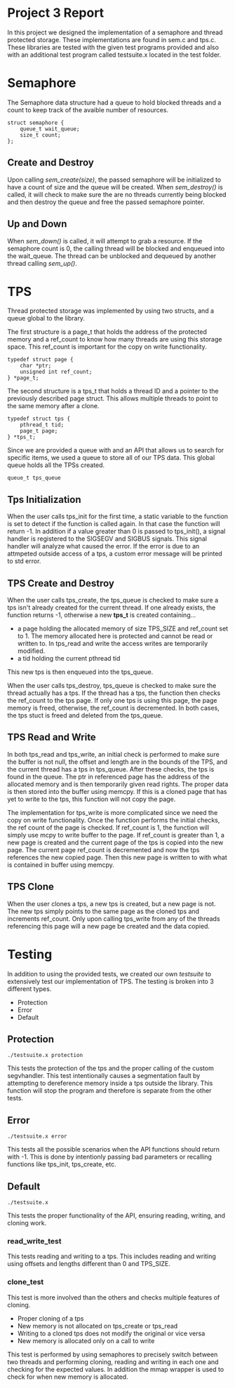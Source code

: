 # Project 3 Report

In this project we designed the implementation of a semaphore and thread
protected storage. These implementations are found in sem.c and tps.c. These
libraries are tested with the given test programs provided and also with an
additional test program called testsuite.x located in the test folder.

# Semaphore

The Semaphore data structure had a queue to hold blocked threads and a count to
keep track of the avaible number of resources.

    struct semaphore {
        queue_t wait_queue;
        size_t count;
    };

## Create and Destroy

Upon calling *sem_create(size)*, the passed semaphore will be initialized to
have a count of size and the queue will be created. When *sem_destroy()* is called,
it will check to make sure the are no threads currently being blocked and then
destroy the queue and free the passed semaphore pointer.

## Up and Down

When *sem_down()* is called, it will attempt to grab a resource. If the
semaphore count is 0, the calling thread will be blocked and enqueued into the
wait_queue. The thread can be unblocked and dequeued by another thread calling
*sem_up()*. 

# TPS

Thread protected storage was implemented by using two structs, and a queue
global to the library.

The first structure is a page_t that holds the address of the protected memory
and a ref_count to know how many threads are using this storage space. This
ref_count is important for the copy on write functionality.

    typedef struct page {
	    char *ptr;
	    unsigned int ref_count;
    } *page_t;

The second structure is a tps_t that holds a thread ID and a pointer to the
previously described page struct. This allows multiple threads to point to the
same memory after a clone.

    typedef struct tps {
	    pthread_t tid;
	    page_t page;
    } *tps_t;

Since we are provided a queue with and an API that allows us to search for
specific items, we used a queue to store all of our TPS data. This global queue
holds all the TPSs created.

    queue_t tps_queue

## Tps Initialization
When the user calls tps_init for the first time, a static variable to the
function is set to detect if the function is called again. In that case the
function will return -1. In addition if a value greater than 0 is passed to
tps_init(), a signal handler is registered to the SIGSEGV and SIGBUS signals.
This signal handler will analyze what caused the error. If the error is due to
an attmpeted outside access of a tps, a custom error message will be printed to
std error.

## TPS Create and Destroy
When the user calls tps_create, the tps_queue is checked to make sure a tps
isn't already created for the current thread. If one already exists, the function
returns -1, otherwise a new **tps_t** is created containing...
- a page holding the allocated memory of size TPS_SIZE and ref_count set to 1.
  The memory allocated here is protected and cannot be read or written to. In
  tps_read and write the access writes are temporarily modified.
- a tid holding the current pthread tid
    
This new tps is then enqueued into the tps_queue. 

When the user calls tps_destroy, tps_queue is checked to make sure the thread
actually has a tps. If the thread has a tps, the function then checks the
ref_count to the tps page. If only one tps is using this page, the page memory
is freed, otherwise, the ref_count is decremented. In both cases, the tps stuct
is freed and deleted from the tps_queue.

## TPS Read and Write
In both tps_read and tps_write, an initial check is performed to make sure the
buffer is not null, the offset and length are in the bounds of the TPS, and the
current thread has a tps in tps_queue. After these checks, the tps is found in
the queue. The ptr in referenced page has the address of the allocated memory
and is then temporarily given read rights. The proper data is then stored into
the buffer using memcpy. If this is a cloned page that has yet to write to the
tps, this function will not copy the page.

The implementation for tps_write is more complicated since we need the copy on
write functionality. Once the function performs the initial checks, the ref
count of the page is checked. If ref_count is 1, the function will simply use
mcpy to write buffer to the page. If ref_count is greater than 1, a new page is
created and the current page of the tps is copied into the new page. The current
page ref_count is decremented and now the tps references the new copied page.
Then this new page is written to with what is contained in buffer using memcpy.

## TPS Clone
When the user clones a tps, a new tps is created, but a new page is not. The new
tps simply points to the same page as the cloned tps and increments ref_count.
Only upon calling tps_write from any of the threads referencing this page will a new
page be created and the data copied.

# Testing

In addition to using the provided tests, we created our own *testsuite* to
extensively test our implementation of TPS. The testing is broken into 3
different types.
- Protection
- Error
- Default

## Protection

    ./testsuite.x protection

This tests the protection of the tps and the proper calling of the custom
segvhandler. This test intentionally causes a segmentation fault by attempting
to dereference memory inside a tps outside the library. This function will stop
the program and therefore is separate from the other tests.

## Error

    ./testsuite.x error

This tests all the possible scenarios when the API functions should return with
-1. This is done by intentionly passing bad parameters or recalling functions
like tps_init, tps_create, etc.

## Default

    ./testsuite.x

This tests the proper functionality of the API, ensuring reading, writing, and
cloning work.

### read_write_test

This tests reading and writing to a tps. This includes reading and writing using
offsets and lengths different than 0 and TPS_SIZE.

### clone_test

This test is more involved than the others and checks multiple features of
cloning.

- Proper cloning of a tps
- New memory is not allocated on tps_create or tps_read
- Writing to a cloned tps does not modify the original or vice versa
- New memory is allocated only on a call to write

This test is performed by using semaphores to precisely switch between two
threads and performing cloning, reading and writing in each one and checking for
the expected values. In addition the mmap wrapper is used to check for when new
memory is allocated.








